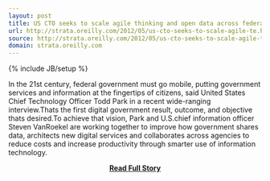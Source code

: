 ```yaml
---
layout: post
title: US CTO seeks to scale agile thinking and open data across federal government
url: http://strata.oreilly.com/2012/05/us-cto-seeks-to-scale-agile-te.html
source: http://strata.oreilly.com/2012/05/us-cto-seeks-to-scale-agile-te.html
domain: strata.oreilly.com
---
```

{% include JB/setup %}<p>In the 21st century, federal government must go mobile, putting government services and information at the fingertips of citizens, said United States Chief Technology Officer Todd Park in a recent wide-ranging interview.Thats the first digital government result, outcome, and objective thats desired.To achieve that vision, Park and U.S.chief information officer Steven VanRoekel are working together to improve how government shares data, architects new digital services and collaborates across agencies to reduce costs and increase productivity through smarter use of information technology.</p>
<center><p><a href="http://strata.oreilly.com/2012/05/us-cto-seeks-to-scale-agile-te.html" style='padding:25px; font-sze:18px; font-weight: bold;'>Read Full Story</a></p></center>
